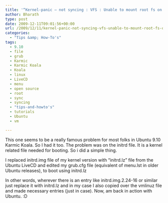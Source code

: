 ```yaml
---
title: '“Kernel-panic – not syncing : VFS : Unable to mount root fs on unknown-block(X,X)” error in Ubuntu'
author: Bharath
type: post
date: 2009-12-11T09:01:56+00:00
url: /2009/12/11/kernel-panic-not-syncing-vfs-unable-to-mount-root-fs-on-unknown-blockxx-error-in-ubuntu/
categories:
  - "Tips &amp; How-To's"
tags:
  - 9.10
  - file
  - grub
  - Karmic
  - Karmic Koala
  - Koala
  - linux
  - LiveCD
  - menu
  - open source
  - root
  - sync
  - syncing
  - "tips-and-howto's"
  - tutorials
  - Ubuntu
  - vm

---
```

This one seems to be a really famous problem for most folks in Ubuntu 9.10 Karmic Koala. So I had it too. The problem was on the initrd file. It is a kernel related file needed for booting. So i did a simple thing.

I replaced initrd.img file of my kernel version with &#8220;initrd.lz&#8221; file from the Ubuntu LiveCD and edited my grub.cfg file (equivalent of menu.lst in older Ubuntu releases), to boot using initrd.lz

In other words, wherever there is an entry like initrd.img.2.24-16 or similar just replace it with initrd.lz and in my case I also copied over the vmlinuz file and made necessary entries (just in case). Now, am back in action with Ubuntu. :D